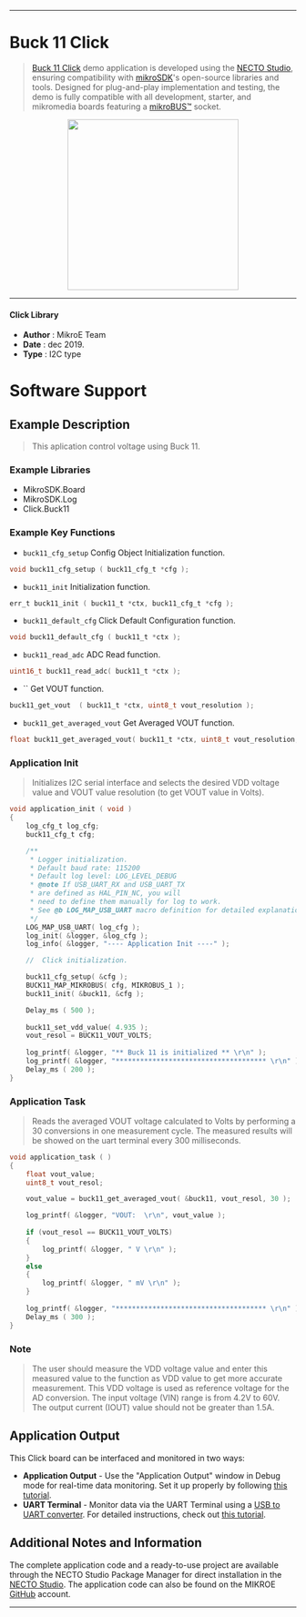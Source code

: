 
---
# Buck 11 Click

> [Buck 11 Click](https://www.mikroe.com/?pid_product=MIKROE-3438) demo application is developed using
the [NECTO Studio](https://www.mikroe.com/necto), ensuring compatibility with [mikroSDK](https://www.mikroe.com/mikrosdk)'s
open-source libraries and tools. Designed for plug-and-play implementation and testing, the demo is fully compatible with
all development, starter, and mikromedia boards featuring a [mikroBUS&trade;](https://www.mikroe.com/mikrobus) socket.

<p align="center">
  <img src="https://www.mikroe.com/?pid_product=MIKROE-3438&image=1" height=300px>
</p>

---

#### Click Library

- **Author**        : MikroE Team
- **Date**          : dec 2019.
- **Type**          : I2C type

# Software Support

## Example Description

> This aplication control voltage using Buck 11.

### Example Libraries

- MikroSDK.Board
- MikroSDK.Log
- Click.Buck11

### Example Key Functions

- `buck11_cfg_setup` Config Object Initialization function. 
```c
void buck11_cfg_setup ( buck11_cfg_t *cfg );
``` 
 
- `buck11_init` Initialization function. 
```c
err_t buck11_init ( buck11_t *ctx, buck11_cfg_t *cfg );
```

- `buck11_default_cfg` Click Default Configuration function. 
```c
void buck11_default_cfg ( buck11_t *ctx );
```

- `buck11_read_adc` ADC Read function. 
```c
uint16_t buck11_read_adc( buck11_t *ctx );
```
 
- `` Get VOUT function. 
```c
buck11_get_vout  ( buck11_t *ctx, uint8_t vout_resolution );
```

- `buck11_get_averaged_vout` Get Averaged VOUT function. 
```c
float buck11_get_averaged_vout( buck11_t *ctx, uint8_t vout_resolution, uint8_t n_samples );
```

### Application Init

> Initializes I2C serial interface and selects the desired VDD voltage value
> and VOUT value resolution (to get VOUT value in Volts).

```c
void application_init ( void )
{
    log_cfg_t log_cfg;
    buck11_cfg_t cfg;

    /** 
     * Logger initialization.
     * Default baud rate: 115200
     * Default log level: LOG_LEVEL_DEBUG
     * @note If USB_UART_RX and USB_UART_TX 
     * are defined as HAL_PIN_NC, you will 
     * need to define them manually for log to work. 
     * See @b LOG_MAP_USB_UART macro definition for detailed explanation.
     */
    LOG_MAP_USB_UART( log_cfg );
    log_init( &logger, &log_cfg );
    log_info( &logger, "---- Application Init ----" );

    //  Click initialization.

    buck11_cfg_setup( &cfg );
    BUCK11_MAP_MIKROBUS( cfg, MIKROBUS_1 );
    buck11_init( &buck11, &cfg );

    Delay_ms ( 500 );
    
    buck11_set_vdd_value( 4.935 );
    vout_resol = BUCK11_VOUT_VOLTS;
    
    log_printf( &logger, "** Buck 11 is initialized ** \r\n" );
    log_printf( &logger, "************************************* \r\n" );
    Delay_ms ( 200 );
}
```

### Application Task

> Reads the averaged VOUT voltage calculated to Volts by performing a 30 conversions
> in one measurement cycle. The measured results will be showed on the uart terminal every 300 milliseconds.

```c
void application_task ( )
{
    float vout_value;
    uint8_t vout_resol;

    vout_value = buck11_get_averaged_vout( &buck11, vout_resol, 30 );

    log_printf( &logger, "VOUT:  \r\n", vout_value );
    
    if (vout_resol == BUCK11_VOUT_VOLTS)
    {
        log_printf( &logger, " V \r\n" );
    }
    else
    {
        log_printf( &logger, " mV \r\n" );
    }
    
    log_printf( &logger, "************************************* \r\n" );
    Delay_ms ( 300 );
}
```

### Note

> The user should measure the VDD voltage value and enter this measured value to the function as VDD value to get
> more accurate measurement. This VDD voltage is used as reference voltage for the AD conversion.
> The input voltage (VIN) range is from 4.2V to 60V.
> The output current (IOUT) value should not be greater than 1.5A.

## Application Output

This Click board can be interfaced and monitored in two ways:
- **Application Output** - Use the "Application Output" window in Debug mode for real-time data monitoring.
Set it up properly by following [this tutorial](https://www.youtube.com/watch?v=ta5yyk1Woy4).
- **UART Terminal** - Monitor data via the UART Terminal using
a [USB to UART converter](https://www.mikroe.com/click/interface/usb?interface*=uart,uart). For detailed instructions,
check out [this tutorial](https://help.mikroe.com/necto/v2/Getting%20Started/Tools/UARTTerminalTool).

## Additional Notes and Information

The complete application code and a ready-to-use project are available through the NECTO Studio Package Manager for 
direct installation in the [NECTO Studio](https://www.mikroe.com/necto). The application code can also be found on
the MIKROE [GitHub](https://github.com/MikroElektronika/mikrosdk_click_v2) account.

---
